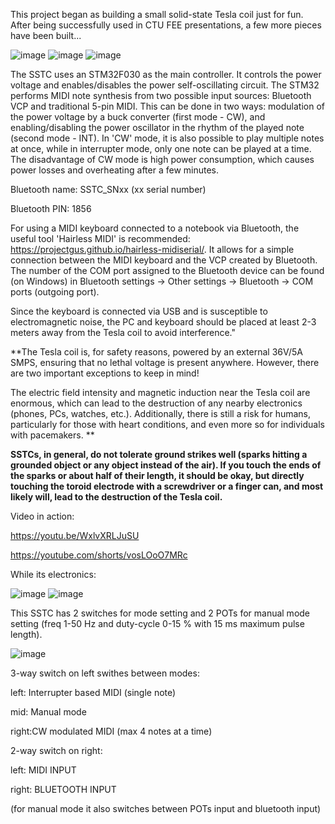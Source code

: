 This project began as building a small solid-state Tesla coil just for fun. 
After being successfully used in CTU FEE presentations, a few more pieces have been built...

![image](https://github.com/user-attachments/assets/eb60aef6-0363-419b-b6fb-f86851f63534) ![image](https://github.com/user-attachments/assets/a66bd5f8-7536-4858-8648-89b4dbd509a4) ![image](https://github.com/user-attachments/assets/032f86a3-a958-4ab6-b5a0-a5657ae5ff10)

The SSTC uses an STM32F030 as the main controller. It controls the power voltage and enables/disables the power self-oscillating circuit. The STM32 performs MIDI note synthesis from two possible input sources: Bluetooth VCP and traditional 5-pin MIDI. This can be done in two ways: modulation of the power voltage by a buck converter (first mode - CW), and enabling/disabling the power oscillator in the rhythm of the played note (second mode - INT). In 'CW' mode, it is also possible to play multiple notes at once, while in interrupter mode, only one note can be played at a time. The disadvantage of CW mode is high power consumption, which causes power losses and overheating after a few minutes.


Bluetooth name: SSTC_SNxx (xx serial number)

Bluetooth PIN: 1856

For using a MIDI keyboard connected to a notebook via Bluetooth, the useful tool 'Hairless MIDI' is recommended: https://projectgus.github.io/hairless-midiserial/. It allows for a simple connection between the MIDI keyboard and the VCP created by Bluetooth. The number of the COM port assigned to the Bluetooth device can be found (on Windows) in Bluetooth settings -> Other settings -> Bluetooth -> COM ports (outgoing port).

Since the keyboard is connected via USB and is susceptible to electromagnetic noise, the PC and keyboard should be placed at least 2-3 meters away from the Tesla coil to avoid interference."


**The Tesla coil is, for safety reasons, powered by an external 36V/5A SMPS, ensuring that no lethal voltage is present anywhere. However, there are two important exceptions to keep in mind!

The electric field intensity and magnetic induction near the Tesla coil are enormous, which can lead to the destruction of any nearby electronics (phones, PCs, watches, etc.). 
Additionally, there is still a risk for humans, particularly for those with heart conditions, and even more so for individuals with pacemakers.
**

**SSTCs, in general, do not tolerate ground strikes well (sparks hitting a grounded object or any object instead of the air). If you touch the ends of the sparks or about half of their length, it should be okay, but directly touching the toroid electrode with a screwdriver or a finger can, and most likely will, lead to the destruction of the Tesla coil.**

Video in action:

https://youtu.be/WxlvXRLJuSU

https://youtube.com/shorts/vosLOoO7MRc

While its electronics:

![image](https://github.com/user-attachments/assets/60e506f0-7798-44bb-a88b-fc2842600a09) ![image](https://github.com/user-attachments/assets/e2a8e370-b9ba-4dac-a9f7-66d4ad19270d)


This SSTC has 2 switches for mode setting and 2 POTs for manual mode setting (freq 1-50 Hz and duty-cycle 0-15 % with 15 ms maximum pulse length).

![image](https://github.com/user-attachments/assets/68e4f71e-f0cf-4f78-bfaa-ac3ca1352f65)


3-way switch on left swithes between modes:

left: Interrupter based MIDI (single note)

mid:  Manual mode

right:CW modulated MIDI (max 4 notes at a time)


2-way switch on right:

left:  MIDI INPUT

right: BLUETOOTH INPUT

(for manual mode it also switches between POTs input and bluetooth input)




